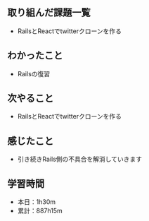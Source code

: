 ## 取り組んだ課題一覧
- RailsとReactでtwitterクローンを作る
## わかったこと
- Railsの復習
## 次やること
- RailsとReactでtwitterクローンを作る
## 感じたこと
- 引き続きRails側の不具合を解消していきます
## 学習時間
- 本日：1h30m
- 累計：887h15m

